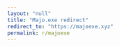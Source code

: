 ```yaml
---
layout: "null"
title: "Majo.exe redirect"
redirect_to: "https://majoexe.xyz"
permalink: r/majoexe
---
```

